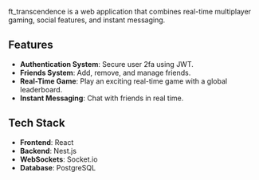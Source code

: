 ft_transcendence is a web application that combines real-time multiplayer gaming, social features, and instant messaging.

## Features

- **Authentication System**: Secure user 2fa using JWT.
- **Friends System**: Add, remove, and manage friends.
- **Real-Time Game**: Play an exciting real-time game with a global leaderboard.
- **Instant Messaging**: Chat with friends in real time.

## Tech Stack

- **Frontend**: React
- **Backend**: Nest.js
- **WebSockets**: Socket.io
- **Database**: PostgreSQL
